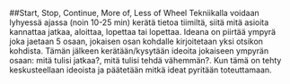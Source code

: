 ##Start, Stop, Continue, More of, Less of Wheel
Tekniikalla voidaan lyhyessä ajassa (noin 10-25 min) kerätä tietoa tiimiltä, siitä mitä asioita kannattaa jatkaa, aloittaa, lopettaa tai lopettaa. Ideana on piirtää ympyrä joka jaetaan 5 osaan, jokaisen osan kohdalle kirjoitetaan yksi otsikon kohdista. Tämän jälkeen kerätään/kysytään ideoita jokaiseen ympyrän osaan: mitä tulisi jatkaa?, mitä tulisi tehdä vähemmän?. Kun tämä on tehty keskusteellaan ideoista ja päätetään mitkä ideat pyritään toteuttamaan.
